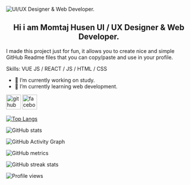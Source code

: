 ![  UI/UX Designer & Web Developer.](https://scontent.fbho3-1.fna.fbcdn.net/v/t39.30808-6/269724509_1200884810435290_3169034640793082719_n.jpg?_nc_cat=109&ccb=1-5&_nc_sid=730e14&_nc_ohc=TTGdYxKj1VwAX83xSEq&_nc_ht=scontent.fbho3-1.fna&oh=00_AT95rBh8w5DHHdA8MrD5BN-YFPE3poZ9zAVImMI0MsQHiQ&oe=61C8D8FD)
<h2 align="center" >  Hi i am Momtaj Husen UI / UX Designer & Web Developer.</h2>


I made this project just for fun, it allows you to create nice and simple GitHub Readme files that you can copy/paste and use in your profile.

Skills: VUE JS / REACT / JS / HTML / CSS

- 🔭 I’m currently working on  study. 
- 🌱 I’m currently learning web development. 


[<img src='https://cdn.jsdelivr.net/npm/simple-icons@3.0.1/icons/github.svg' alt='github' height='40'>](https://github.com/momtajhusen)  [<img src='https://cdn.jsdelivr.net/npm/simple-icons@3.0.1/icons/facebook.svg' alt='facebook' height='40'>](https://www.facebook.com/https://www.facebook.com/luckyraza78692)  

[![Top Langs](https://github-readme-stats.vercel.app/api/top-langs/?username=momtajhusen)](https://github.com/anuraghazra/github-readme-stats)

![GitHub stats](https://github-readme-stats.vercel.app/api?username=momtajhusen&show_icons=true&count_private=true)  

![GitHub Activity Graph](https://activity-graph.herokuapp.com/graph?username=momtajhusen)  

![GitHub metrics](https://metrics.lecoq.io/momtajhusen)  

![GitHub streak stats](https://github-readme-streak-stats.herokuapp.com/?user=momtajhusen)  

![Profile views](https://gpvc.arturio.dev/momtajhusen)  
